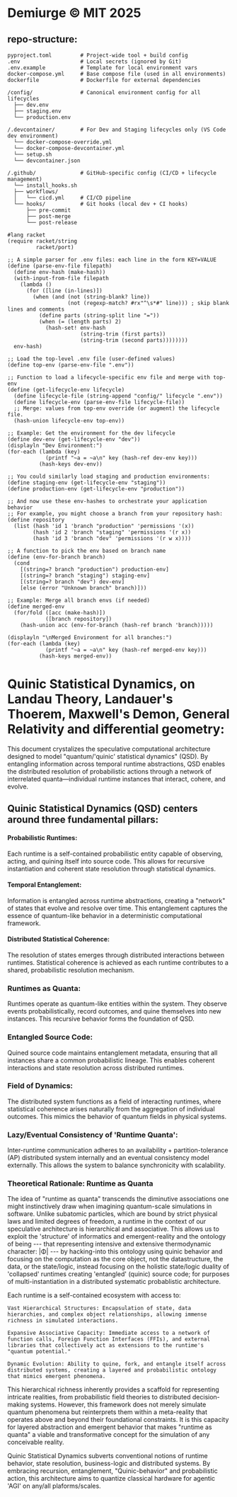 # Demiurge © MIT 2025

## repo-structure:

```
pyproject.toml         # Project-wide tool + build config
.env                   # Local secrets (ignored by Git)
.env.example           # Template for local environment vars
docker-compose.yml     # Base compose file (used in all environments)
dockerfile             # Dockerfile for external dependencies

/config/               # Canonical environment config for all lifecycles
  ├── dev.env
  ├── staging.env
  └── production.env

/.devcontainer/        # For Dev and Staging lifecycles only (VS Code dev environment)
  └── docker-compose-override.yml
  └── docker-compose-devcontainer.yml
  └── setup.sh
  └── devcontainer.json

/.github/              # GitHub-specific config (CI/CD + lifecycle management)
  └── install_hooks.sh
  ├── workflows/
  │   └── cicd.yml     # CI/CD pipeline
  └── hooks/           # Git hooks (local dev + CI hooks)
      ├── pre-commit
      ├── post-merge
      └── post-release
```

```racket
#lang racket
(require racket/string
         racket/port)

;; A simple parser for .env files: each line in the form KEY=VALUE
(define (parse-env-file filepath)
  (define env-hash (make-hash))
  (with-input-from-file filepath
    (lambda ()
      (for ([line (in-lines)])
        (when (and (not (string-blank? line))
                   (not (regexp-match? #rx"^\s*#" line))) ; skip blank lines and comments
          (define parts (string-split line "="))
          (when (= (length parts) 2)
            (hash-set! env-hash 
                       (string-trim (first parts))
                       (string-trim (second parts))))))))
  env-hash)

;; Load the top-level .env file (user-defined values)
(define top-env (parse-env-file ".env"))

;; Function to load a lifecycle-specific env file and merge with top-env
(define (get-lifecycle-env lifecycle)
  (define lifecycle-file (string-append "config/" lifecycle ".env"))
  (define lifecycle-env (parse-env-file lifecycle-file))
  ;; Merge: values from top-env override (or augment) the lifecycle file.
  (hash-union lifecycle-env top-env))

;; Example: Get the environment for the dev lifecycle
(define dev-env (get-lifecycle-env "dev"))
(displayln "Dev Environment:")
(for-each (lambda (key)
            (printf "~a = ~a\n" key (hash-ref dev-env key)))
          (hash-keys dev-env))

;; You could similarly load staging and production environments:
(define staging-env (get-lifecycle-env "staging"))
(define production-env (get-lifecycle-env "production"))

;; And now use these env-hashes to orchestrate your application behavior
;; For example, you might choose a branch from your repository hash:
(define repository
  (list (hash 'id 1 'branch "production" 'permissions '(x))
        (hash 'id 2 'branch "staging" 'permissions '(r x))
        (hash 'id 3 'branch "dev" 'permissions '(r w x))))

;; A function to pick the env based on branch name
(define (env-for-branch branch)
  (cond
    [(string=? branch "production") production-env]
    [(string=? branch "staging") staging-env]
    [(string=? branch "dev") dev-env]
    [else (error "Unknown branch" branch)]))

;; Example: Merge all branch envs (if needed)
(define merged-env
  (for/fold ([acc (make-hash)])
            ([branch repository])
    (hash-union acc (env-for-branch (hash-ref branch 'branch)))))
  
(displayln "\nMerged Environment for all branches:")
(for-each (lambda (key)
            (printf "~a = ~a\n" key (hash-ref merged-env key)))
          (hash-keys merged-env))
```


# Quinic Statistical Dynamics,  on Landau Theory,  Landauer's Thoerem,  Maxwell's Demon,  General Relativity and differential geometry:

This document crystalizes the speculative computational architecture designed to model "quantum/'quinic' statistical dynamics" (QSD). By entangling information across temporal runtime abstractions, QSD enables the distributed resolution of probabilistic actions through a network of interrelated quanta—individual runtime instances that interact, cohere, and evolve.

## Quinic Statistical Dynamics (QSD) centers around three fundamental pillars:

#### Probabilistic Runtimes:

Each runtime is a self-contained probabilistic entity capable of observing, acting, and quining itself into source code. This allows for recursive instantiation and coherent state resolution through statistical dynamics.

#### Temporal Entanglement:

Information is entangled across runtime abstractions, creating a "network" of states that evolve and resolve over time. This entanglement captures the essence of quantum-like behavior in a deterministic computational framework.

#### Distributed Statistical Coherence:

The resolution of states emerges through distributed interactions between runtimes. Statistical coherence is achieved as each runtime contributes to a shared, probabilistic resolution mechanism.

### Runtimes as Quanta:

Runtimes operate as quantum-like entities within the system. They observe events probabilistically, record outcomes, and quine themselves into new instances. This recursive behavior forms the foundation of QSD.

### Entangled Source Code:

Quined source code maintains entanglement metadata, ensuring that all instances share a common probabilistic lineage. This enables coherent interactions and state resolution across distributed runtimes.

### Field of Dynamics:

The distributed system functions as a field of interacting runtimes, where statistical coherence arises naturally from the aggregation of individual outcomes. This mimics the behavior of quantum fields in physical systems.

### Lazy/Eventual Consistency of 'Runtime Quanta':

Inter-runtime communication adheres to an availability + partition-tolerance (AP) distributed system internally and an eventual consistency model externally. This allows the system to balance synchronicity with scalability.

### Theoretical Rationale: Runtime as Quanta

The idea of "runtime as quanta" transcends the diminutive associations one might instinctively draw when imagining quantum-scale simulations in software. Unlike subatomic particles, which are bound by strict physical laws and limited degrees of freedom, a runtime in the context of our speculative architecture is hierarchical and associative. This allows us to exploit the 'structure' of informatics and emergent-reality and the ontology of being --- that representing intensive and extensive thermodynamic character: |Φ| --- by hacking-into this ontology using quinic behavior and focusing on the computation as the core object,  not the datastructure,  the data,  or the state/logic,  instead focusing on the holistic state/logic duality of 'collapsed' runtimes creating 'entangled' (quinic) source code; for purposes of multi-instantiation in a distributed systematic probablistic architecture.

Each runtime is a self-contained ecosystem with access to:

    Vast Hierarchical Structures: Encapsulation of state, data hierarchies, and complex object relationships, allowing immense richness in simulated interactions.
    
    Expansive Associative Capacity: Immediate access to a network of function calls, Foreign Function Interfaces (FFIs), and external libraries that collectively act as extensions to the runtime's "quantum potential."
    
    Dynamic Evolution: Ability to quine, fork, and entangle itself across distributed systems, creating a layered and probabilistic ontology that mimics emergent phenomena.

This hierarchical richness inherently provides a scaffold for representing intricate realities, from probabilistic field theories to distributed decision-making systems. However, this framework does not merely simulate quantum phenomena but reinterprets them within a meta-reality that operates above and beyond their foundational constraints. It is this capacity for layered abstraction and emergent behavior that makes "runtime as quanta" a viable and transformative concept for the simulation of any conceivable reality.

Quinic Statistical Dynamics subverts conventional notions of runtime behavior, state resolution, business-logic and distributed systems. By embracing recursion, entanglement, "Quinic-behavior" and probabilistic action, this architecture aims to quantize classical hardware for agentic 'AGI' on any/all plaforms/scales. 

